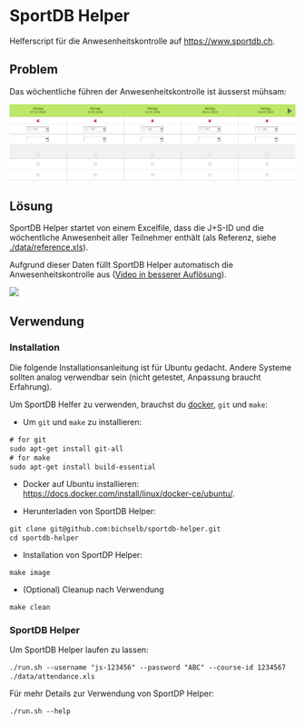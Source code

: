 # SportDB Helper

Helferscript für die Anwesenheitskontrolle auf https://www.sportdb.ch.

## Problem

Das wöchentliche führen der Anwesenheitskontrolle ist äusserst mühsam:

![](images/empty-form.png)

## Lösung

SportDB Helper startet von einem Excelfile, dass die J+S-ID und die wöchentliche Anwesenheit
aller Teilnehmer enthält (als Referenz, siehe [./data/reference.xls](./data/reference.xls)).

Aufgrund dieser Daten füllt SportDB Helper automatisch die Anwesenheitskontrolle aus ([Video in besserer Auflösung](images/in-action.mp4)).

![](images/in-action.gif)

## Verwendung

### Installation

Die folgende Installationsanleitung ist für Ubuntu gedacht. Andere Systeme sollten analog verwendbar sein (nicht getestet, Anpassung braucht Erfahrung).

Um SportDB Helfer zu verwenden, brauchst du [docker](https://docs.docker.com/install/), `git` und `make`:

- Um `git` und `make` zu installieren:
```
# for git
sudo apt-get install git-all
# for make
sudo apt-get install build-essential

```

- Docker auf Ubuntu installieren: https://docs.docker.com/install/linux/docker-ce/ubuntu/.

- Herunterladen von SportDB Helper:

```
git clone git@github.com:bichselb/sportdb-helper.git
cd sportdb-helper
```

- Installation von SportDP Helper:

```
make image
```

- (Optional) Cleanup nach Verwendung

```
make clean
```

### SportDB Helper

Um SportDB Helper laufen zu lassen:

```
./run.sh --username "js-123456" --password "ABC" --course-id 1234567 ./data/attendance.xls
```

Für mehr Details zur Verwendung von SportDP Helper:
```
./run.sh --help
```
